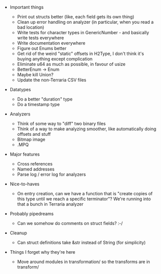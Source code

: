 * Important things
  * Print out structs better (like, each field gets its own thing)
  * Clean up error handling on analyzer (in particular, when you read a bad location)
  * Write tests for character types in GenericNumber - and basically write tests everywhere
  * Write documentation everywhere
  * Figure out Enums better
  * Get rid of the weird "static" offsets in H2Type, I don't think it's buying anything except complication
  * Eliminate u64 as much as possible, in favour of usize
  * BetterEnum -> Enum
  * Maybe kill Union?
  * Update the non-Terraria CSV files

* Datatypes
  * Do a better "duration" type
  * Do a timestamp type

* Analyzers
  * Think of some way to "diff" two binary files
  * Think of a way to make analyzing smoother, like automatically doing offsets and stuff
  * Bitmap image
  * .MPQ

* Major features
  * Cross references
  * Named addresses
  * Parse log / error log for analyzers

* Nice-to-haves
  * On entry creation, can we have a function that is "create copies of this type until we reach a specific terminator"? We're running into that a bunch in Terraria analyzer

* Probably pipedreams
  * Can we somehow do comments on struct fields? :-/

* Cleanup
  * Can struct definitions take &str instead of String (for simplicity)

* Things I forget why they're here
  * Move around modules in transformation/ so the transforms are in transform/
